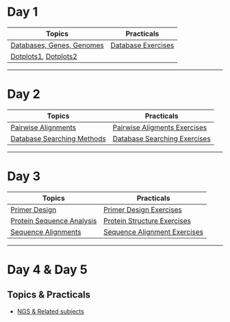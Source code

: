 # Day 1

Topics | Practicals |
----- | -----|
[Databases, Genes, Genomes](https://github.com/GTPB/ELB18F/blob/master/Presentations/00-Databases_Genes_Genomes.pptx) | [Database Exercises](https://github.com/GTPB/ELB18F/blob/master/Presentations/01-Databases_Practical.pdf) |
[Dotplots1](https://github.com/GTPB/ELB18F/blob/master/Presentations/dotplots.pptx), [Dotplots2](https://github.com/GTPB/ELB18F/blob/master/Presentations/DotPlots.mp4.7z) | |

-----

# Day 2

Topics | Practicals |
----- | -----|
[Pairwise Alignments]() | [Pairwise Aligments Exercises](https://github.com/GTPB/ELB18F/blob/master/Presentations/02-Pairwise_Alignment_Practical.pdf) |
[Database Searching Methods]() | [Database Searching Exercises](https://github.com/GTPB/ELB18F/blob/master/Presentations/03-Database_Searching_Practical.pdf)|

-----

# Day 3

Topics | Practicals |
----- | -----|
[Primer Design]() | [Primer Design Exercises](https://github.com/GTPB/ELB18F/blob/master/Presentations/04-Primer_Design_Practical.pdf)|
[Protein Sequence Analysis]() | [Protein Structure Exercises](https://github.com/GTPB/ELB18F/blob/master/Presentations/05-Structure_Prediction_Practical.pdf) |
[Sequence Alignments](https://github.com/GTPB/ELB18F/blob/master/Presentations/Pairwise_Sequence_Alignment.pptx) | [Sequence Alignment Exercises](https://github.com/GTPB/ELB18F/blob/master/Presentations/06-Multiple_Sequence_Alignment.pdf)|

-----

# Day 4 & Day 5

## Topics & Practicals
- [NGS & Related subjects](https://github.com/GTPB/ELB18F/blob/master/NGS.md)

